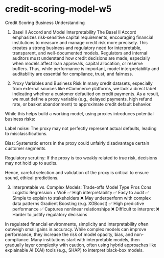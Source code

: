 # credit-scoring-model-w5
Credit Scoring Business Understanding
1. Basel II Accord and Model Interpretability
The Basel II Accord emphasizes risk-sensitive capital requirements, encouraging financial institutions to measure and manage credit risk more precisely. This creates a strong business and regulatory need for interpretable, transparent, and well-documented models. Regulators and internal auditors must understand how credit decisions are made, especially when models affect loan approvals, capital allocation, or reserve buffers. Thus, while performance is important, model interpretability and auditability are essential for compliance, trust, and fairness.

2. Proxy Variables and Business Risk
In many credit datasets, especially from external sources like eCommerce platforms, we lack a direct label indicating whether a customer defaulted on credit payments. As a result, we must define a proxy variable (e.g., delayed payments, high refund rate, or basket abandonment) to approximate credit default behavior.

While this helps build a working model, using proxies introduces potential business risks:

Label noise: The proxy may not perfectly represent actual defaults, leading to misclassifications.

Bias: Systematic errors in the proxy could unfairly disadvantage certain customer segments.

Regulatory scrutiny: If the proxy is too weakly related to true risk, decisions may not hold up to audits.

Hence, careful selection and validation of the proxy is critical to ensure sound, ethical predictions.

3. Interpretable vs. Complex Models: Trade-offs
Model Type	Pros	Cons
Logistic Regression + WoE	✅ High interpretability
✅ Easy to audit
✅ Simple to explain to stakeholders	❌ May underperform with complex data patterns
Gradient Boosting (e.g. XGBoost)	✅ High predictive performance
✅ Captures nonlinear relationships	❌ Difficult to interpret
❌ Harder to justify regulatory decisions

In regulated financial environments, simplicity and interpretability often outweigh small gains in accuracy. While complex models can improve performance, they increase the risk of model opacity, bias, and non-compliance. Many institutions start with interpretable models, then gradually layer complexity with caution, often using hybrid approaches like explainable AI (XAI) tools (e.g., SHAP) to interpret black-box models.

